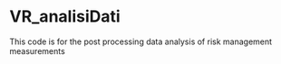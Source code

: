 # VR_analisiDati
This code is for the post processing data analysis of risk management measurements
